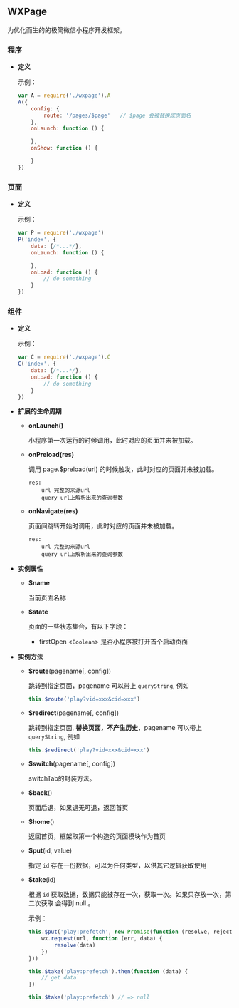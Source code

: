 ## WXPage
为优化而生的的极简微信小程序开发框架。

### 程序
* **定义**

	示例：
	```js
	var A = require('./wxpage').A
	A({
		config: {
			route: '/pages/$page' 	// $page 会被替换成页面名
		},
		onLaunch: function () {

		},
		onShow: function () {

		}
	})
	```


### 页面
* **定义**

	示例：
	```js
	var P = require('./wxpage')
	P('index', {
		data: {/*...*/},
		onLaunch: function () {

		},
		onLoad: function () {
			// do something
		}
	})
	```


### 组件
* **定义**

	示例：
	```js
	var C = require('./wxpage').C
	C('index', {
		data: {/*...*/},
		onLoad: function () {
			// do something
		}
	})
	```

* **扩展的生命周期**

	- **onLaunch()**

		小程序第一次运行的时候调用，此时对应的页面并未被加载。

	- **onPreload(res)**

		调用 page.$preload(url) 的时候触发，此时对应的页面并未被加载。
		```
		res:
			url 完整的来源url
			query url上解析出来的查询参数
		```

	- **onNavigate(res)**

		页面间跳转开始时调用，此时对应的页面并未被加载。
		```
		res:
			url 完整的来源url
			query url上解析出来的查询参数
		```


* **实例属性**

	- **$name**

		当前页面名称

	- **$state**

		页面的一些状态集合，有以下字段：

		- firstOpen <`Boolean`> 是否小程序被打开首个启动页面

* **实例方法**

	- **$route**(pagename[, config])

		跳转到指定页面，pagename 可以带上 `queryString`, 例如

		```js
		this.$route('play?vid=xxx&cid=xxx')
		```

	- **$redirect**(pagename[, config])

		跳转到指定页面, **替换页面，不产生历史**，pagename 可以带上 `queryString`, 例如

		```js
		this.$redirect('play?vid=xxx&cid=xxx')
		```

	- **$switch**(pagename[, config])

		switchTab的封装方法。

	- **$back**()

		页面后退，如果退无可退，返回首页

	- **$home**()

		返回首页，框架取第一个构造的页面模块作为首页

	- **$put**(id, value)

		指定 `id` 存在一份数据，可以为任何类型，以供其它逻辑获取使用

	- **$take**(id)

		根据 `id` 获取数据，数据只能被存在一次，获取一次。如果只存放一次，第二次获取
		会得到 null 。

		示例：
		```js
		this.$put('play:prefetch', new Promise(function (resolve, reject) {
			wx.request(url, function (err, data) {
				resolve(data)
			})
		}))

		this.$take('play:prefetch').then(function (data) {
			// get data
		})

		this.$take('play:prefetch') // => null
		```
